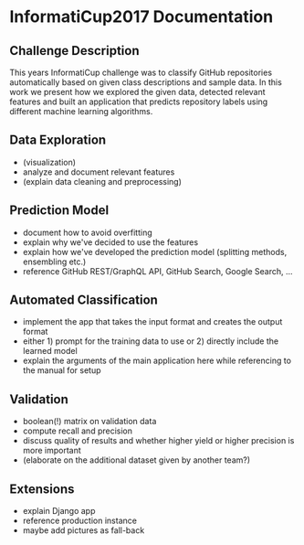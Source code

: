 # InformatiCup2017 Documentation
## Challenge Description
This years InformatiCup challenge was to classify GitHub repositories automatically based on given class descriptions and sample data. In this work we present how we explored the given data, detected relevant features and built an application that predicts repository labels using different machine learning algorithms.


## Data Exploration
* (visualization)
* analyze and document relevant features
* (explain data cleaning and preprocessing)

## Prediction Model
* document how to avoid overfitting
* explain why we've decided to use the features
* explain how we've developed the prediction model (splitting methods, ensembling etc.)
* reference GitHub REST/GraphQL API, GitHub Search, Google Search, ...

## Automated Classification
* implement the app that takes the input format and creates the output format
* either 1) prompt for the training data to use or 2) directly include the learned model
* explain the arguments of the main application here while referencing to the manual for setup


## Validation
* boolean(!) matrix on validation data
* compute recall and precision
* discuss quality of results and whether higher yield or higher precision is more important
* (elaborate on the additional dataset given by another team?)


## Extensions
* explain Django app
* reference production instance
* maybe add pictures as fall-back
